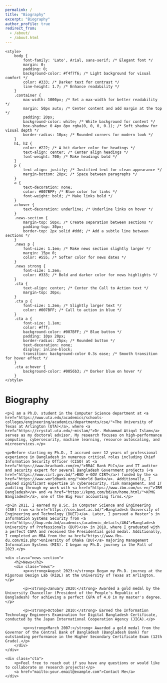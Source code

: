 ```yaml
---
permalink: /
title: "Biography"
excerpt: "Biography"
author_profile: true
redirect_from: 
  - /about/
  - /about.html
---
```


<html lang="en">
<head>
    <meta charset="UTF-8">
    <meta name="viewport" content="width=device-width, initial-scale=1.0">
    
    <style>
        body {
            font-family: 'Lato', Arial, sans-serif; /* Elegant font */
            margin: 0;
            padding: 0;
            background-color: #f4f7f6; /* Light background for visual comfort */
            color: #333; /* Darker text for contrast */
            line-height: 1.7; /* Enhance readability */
        }
        .container {
            max-width: 1000px; /* Set a max-width for better readability */
            margin: 50px auto; /* Center content and add margin at the top */
            padding: 20px;
            background-color: white; /* White background for content */
            box-shadow: 0 4px 8px rgba(0, 0, 0, 0.1); /* Soft shadow for visual depth */
            border-radius: 10px; /* Rounded corners for modern look */
        }
        h1, h2 {
            color: #222; /* A bit darker color for headings */
            text-align: center; /* Center align headings */
            font-weight: 700; /* Make headings bold */
        }
        p {
            text-align: justify; /* Justified text for clean appearance */
            margin-bottom: 20px; /* Space between paragraphs */
        }
        a {
            text-decoration: none;
            color: #007BFF; /* Blue color for links */
            font-weight: bold; /* Make links bold */
        }
        a:hover {
            text-decoration: underline; /* Underline links on hover */
        }
        .news-section {
            margin-top: 50px; /* Create separation between sections */
            padding-top: 30px;
            border-top: 2px solid #ddd; /* Add a subtle line between sections */
        }
        .news p {
            font-size: 1.1em; /* Make news section slightly larger */
            margin: 15px 0;
            color: #555; /* Softer color for news dates */
        }
        .news strong {
            font-size: 1.2em;
            color: #333; /* Bold and darker color for news highlights */
        }
        .cta {
            text-align: center; /* Center the Call to Action text */
            margin-top: 30px; 
        }
        .cta p {
            font-size: 1.2em; /* Slightly larger text */
            color: #007BFF; /* Call to action in blue */
        }
        .cta a {
            font-size: 1.1em;
            color: #fff;
            background-color: #007BFF; /* Blue button */
            padding: 10px 20px;
            border-radius: 25px; /* Rounded button */
            text-decoration: none;
            display: inline-block;
            transition: background-color 0.3s ease; /* Smooth transition for hover effect */
        }
        .cta a:hover {
            background-color: #0056b3; /* Darker blue on hover */
        }
    </style>
</head>
<body>

<div class="container">
    <h1>Biography</h1>

    <p>I am a Ph.D. student in the Computer Science department at <a href="https://www.uta.edu/academics/schools-colleges/engineering/academics/departments/cse/">The University of Texas at Arlington (UTA)</a>, where <a href="https://crystal.uta.edu/~mislam/">Dr. Mohammad Atiqul Islam</a> serves as my doctoral advisor. My research focuses on high-performance computing, cybersecurity, machine learning, resource autoscaling, and microservices.</p>

    <p>Before starting my Ph.D., I accrued over 12 years of professional experience in Bangladesh in numerous critical roles including Chief Information Security Officer (CISO) at <a href="https://www.bracbank.com/en/">BRAC Bank PLC</a> and IT auditor and security expert for several Bangladesh Government projects (<a href="https://www.cirt.gov.bd/">BGD e-GOV CIRT</a>) funded by the <a href="https://www.worldbank.org/">World Bank</a>. Additionally, I gained significant expertise in cybersecurity, risk management, and IT auditing through my work with <a href="https://www.ibm.com/us-en/">IBM Bangladesh</a> and <a href="https://kpmg.com/bd/en/home.html/">KPMG Bangladesh</a>, one of the Big Four accounting firms.</p>

    <p>In 2011, I earned my B.Sc. in Computer Science and Engineering (CSE) from <a href="https://cse.buet.ac.bd/">Bangladesh University of Engineering and Technology (BUET)</a>. Later, I pursued a Master’s in Information Systems Security from <a href="https://bup.edu.bd/academics/academic_details/464">Bangladesh University of Professionals (BUP)</a> in 2018, where I graduated with a perfect CGPA and received the Presidential gold medal. Additionally, I completed an MBA from the <a href="https://www.fbs-du.com/mis.php">University of Dhaka (DU)</a> majoring Management Information Systems (MIS). I began my Ph.D. journey in the Fall of 2023.</p>

    <div class="news-section">
        <h2>News</h2>
        <div class="news">
            <p><strong>August 2023:</strong> Began my Ph.D. journey at the Rigorous Design Lab (RiDL) at the University of Texas at Arlington.</p>

            <p><strong>January 2020:</strong> Awarded a gold medal by the University Chancellor (President of the People's Republic of Bangladesh) for achieving a perfect CGPA of 4.0 in my master's degree.</p>

            <p><strong>October 2010:</strong> Earned the Information Technology Engineers Examination for Digital Bangladesh Certificate, conducted by the Japan International Cooperation Agency (JICA).</p>

            <p><strong>March 2007:</strong> Awarded a gold medal from the Governor of the Central Bank of Bangladesh (Bangladesh Bank) for outstanding performance in the Higher Secondary Certificate Exam (12th Grade).</p>
        </div>
    </div>

    <div class="cta">
        <p>Feel free to reach out if you have any questions or would like to collaborate on research projects!</p>
        <a href="mailto:your.email@example.com">Contact Me</a>
    </div>
</div>

</body>
</html>
